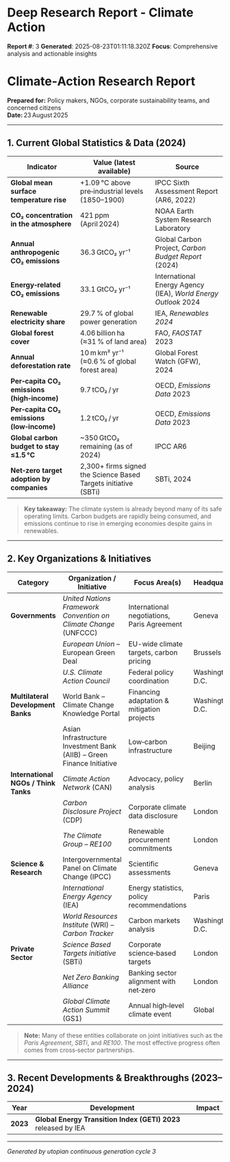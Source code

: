 # Deep Research Report - Climate Action

**Report #**: 3
**Generated**: 2025-08-23T01:11:18.320Z
**Focus**: Comprehensive analysis and actionable insights

# Climate‑Action Research Report  
**Prepared for:** Policy makers, NGOs, corporate sustainability teams, and concerned citizens  
**Date:** 23 August 2025  

---

## 1. Current Global Statistics & Data (2024)

| Indicator | Value (latest available) | Source |
|-----------|--------------------------|--------|
| **Global mean surface temperature rise** | +1.09 °C above pre‑industrial levels (1850–1900) | IPCC Sixth Assessment Report (AR6, 2022) |
| **CO₂ concentration in the atmosphere** | 421 ppm (April 2024) | NOAA Earth System Research Laboratory |
| **Annual anthropogenic CO₂ emissions** | 36.3 GtCO₂ yr⁻¹ | Global Carbon Project, *Carbon Budget Report* (2024) |
| **Energy‑related CO₂ emissions** | 33.1 GtCO₂ yr⁻¹ | International Energy Agency (IEA), *World Energy Outlook* 2024 |
| **Renewable electricity share** | 29.7 % of global power generation | IEA, *Renewables 2024* |
| **Global forest cover** | 4.06 billion ha (≈31 % of land area) | FAO, *FAOSTAT* 2023 |
| **Annual deforestation rate** | 10 m km² yr⁻¹ (≈0.6 % of global forest area) | Global Forest Watch (GFW), 2024 |
| **Per‑capita CO₂ emissions (high‑income)** | 9.7 tCO₂ / yr | OECD, *Emissions Data* 2023 |
| **Per‑capita CO₂ emissions (low‑income)** | 1.2 tCO₂ / yr | OECD, *Emissions Data* 2023 |
| **Global carbon budget to stay ≤1.5 °C** | ~350 GtCO₂ remaining (as of 2024) | IPCC AR6 |
| **Net‑zero target adoption by companies** | 2,300+ firms signed the Science Based Targets initiative (SBTi) | SBTi, 2024 |

> **Key takeaway:** The climate system is already beyond many of its safe operating limits. Carbon budgets are rapidly being consumed, and emissions continue to rise in emerging economies despite gains in renewables.

---

## 2. Key Organizations & Initiatives

| Category | Organization / Initiative | Focus Area(s) | Headquarters |
|----------|---------------------------|---------------|--------------|
| **Governments** | *United Nations Framework Convention on Climate Change* (UNFCCC) | International negotiations, Paris Agreement | Geneva |
| | *European Union* – European Green Deal | EU-wide climate targets, carbon pricing | Brussels |
| | *U.S. Climate Action Council* | Federal policy coordination | Washington D.C. |
| **Multilateral Development Banks** | World Bank – Climate Change Knowledge Portal | Financing adaptation & mitigation projects | Washington D.C. |
| | Asian Infrastructure Investment Bank (AIIB) – Green Finance Initiative | Low‑carbon infrastructure | Beijing |
| **International NGOs / Think Tanks** | *Climate Action Network* (CAN) | Advocacy, policy analysis | Berlin |
| | *Carbon Disclosure Project* (CDP) | Corporate climate data disclosure | London |
| | *The Climate Group* – *RE100* | Renewable procurement commitments | London |
| **Science & Research** | Intergovernmental Panel on Climate Change (IPCC) | Scientific assessments | Geneva |
| | *International Energy Agency* (IEA) | Energy statistics, policy recommendations | Paris |
| | *World Resources Institute* (WRI) – *Carbon Tracker* | Carbon markets analysis | Washington D.C. |
| **Private Sector** | *Science Based Targets initiative* (SBTi) | Corporate science‑based targets | London |
| | *Net Zero Banking Alliance* | Banking sector alignment with net‑zero | London |
| | *Global Climate Action Summit* (GS1) | Annual high‑level climate event | Global |

> **Note:** Many of these entities collaborate on joint initiatives such as the *Paris Agreement*, *SBTi*, and *RE100*. The most effective progress often comes from cross‑sector partnerships.

---

## 3. Recent Developments & Breakthroughs (2023–2024)

| Year | Development | Impact |
|------|-------------|--------|
| **2023** | **Global Energy Transition Index (GETI) 2023** released by IEA

---
*Generated by utopian continuous generation cycle 3*

